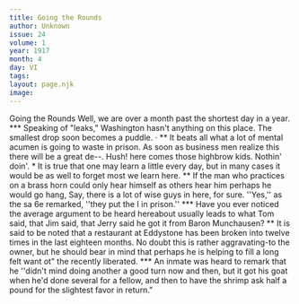 ```yaml
---
title: Going the Rounds
author: Unknown
issue: 24
volume: 1
year: 1917
month: 4
day: VI
tags:
layout: page.njk
image:
---
```

Going the Rounds   Well, we are over a month past the shortest day in a year.   ***   Speaking of "leaks," Washington hasn't anything on this place. The smallest drop soon becomes a puddle. ·   **   It beats all what a lot of mental acumen   is going to waste in prison. As soon as business men realize this there will be a great   de--. Hush! here comes those highbrow kids. Nothin' doin'.   *   It is true that one may learn a little every   day, but in many cases it would be as well to forget most we learn here.   **   If the man who practices on a brass horn   could only hear himself as others hear him perhaps he would go hang,   Say, there is a lot of wise guys in here, for sure. ''Yes,'' as the sa 6e remarked, ''they put the I in prison.''   ***   Have you ever noticed the average argument to be heard hereabout usually leads to what Tom said, that Jim said, that Jerry said he got it from Baron Munchausen?   **   It is said to be noted that a restaurant at Eddystone has been broken into twelve times in the last eighteen months.   No doubt this is rather aggravating-to the owner, but he should bear in mind that perhaps he is helping to fill a long felt want ot" the recently liberated.   ***   An inmate was heard to remark that he   ''didn't mind doing another a good turn now and then, but it got his goat when he'd done several for a fellow, and then to have the shrimp ask half a pound for the slightest favor in return."    

